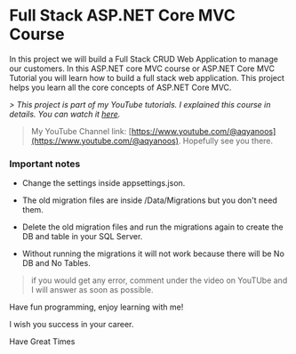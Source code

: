 
# Full Stack ASP.NET Core MVC Course

In this project we will build a Full Stack CRUD Web Application to manage our customers. In this ASP.NET core MVC course or ASP.NET Core MVC Tutorial you will learn how to build a full stack web application. This project helps you learn all the core concepts of ASP.NET Core MVC. 

_> This project is part of my YouTube tutorials. I explained this course in details. You can watch it [here](https://youtu.be/b7HCZJlchas?si=6aM6h6AhFbf0ZdC8)._


> My YouTube Channel link: [https://www.youtube.com/@aqyanoos](https://www.youtube.com/@aqyanoos). Hopefully see you there.


### Important notes

- Change the settings inside appsettings.json.

- The old migration files are inside /Data/Migrations but you don't need them.

- Delete the old migration files and run the migrations again to create the DB and table in your SQL Server.

- Without running the migrations it will not work because there will be No DB and No Tables.


> if you would get any error, comment under the video on YouTUbe and I will answer as soon as possible.


Have fun programming, enjoy learning with me!

I wish you success in your career.

Have Great Times








